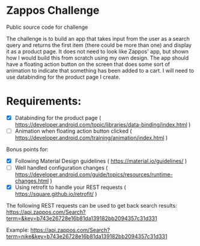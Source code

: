 # Zappos Challenge
Public source code for challenge

The challenge is to build an app that takes input from the user as a search query and returns the first item (there could be more than one) and display it as a product page. It does not need to look like Zappos' app, but shown how I would build this from scratch using my own design. The app should have a floating action button on the screen that does some sort of animation to indicate that something has been added to a cart. I will need to use databinding for the product page I create.

# Requirements:
- [x] Databinding for the product page ( https://developer.android.com/topic/libraries/data-binding/index.html )
- [ ] Animation when floating action button clicked ( https://developer.android.com/training/animation/index.html )

Bonus points for:
- [x] Following Material Design guidelines ( https://material.io/guidelines/ )
- [ ] Well handled configuration changes ( https://developer.android.com/guide/topics/resources/runtime-changes.html )
- [x] Using retrofit to handle your REST requests ( https://square.github.io/retrofit/ )

The following REST requests can be used to get back search results: https://api.zappos.com/Search?term=&key=b743e26728e16b81da139182bb2094357c31d331

Example:
https://api.zappos.com/Search?term=nike&key=b743e26728e16b81da139182bb2094357c31d331
